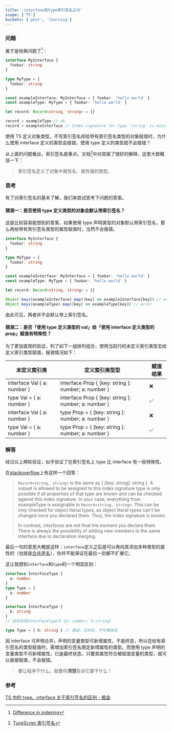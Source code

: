 ```yaml
---
title: 'interface和type索引签名之问'
scope: ['TS']
buckets: ['post', 'learning']
---
```


### 问题

属于是经典问题了[^stackoverflow]：

```typescript
interface MyInterface {
  foobar: string
}

type MyType = {
  foobar: string
}

const exampleInterface: MyInterface = { foobar: 'hello world' }
const exampleType: MyType = { foobar: 'hello world' }

let record: Record<string, string> = {}

record = exampleType // ok
record = exampleInterface // Index signature for type 'string' is missing in type 'MyInterface'.
```

使用 TS 定义对象类型，不写索引签名却给带有索引签名类型的对象赋值时，为什么使用 interface 定义的类型会报错，使用 type 定义的类型就不会报错？

从上面的问题看出，索引签名是重点。文档[^deep_think_of_typescript]中对其做了很好的解释，这里大致概括一下：

> 索引签名定义了对象中属性名、属性值的类型。

### 思考

有了对索引签名的基本了解，我们来尝试思考下问题的答案。

#### 猜测一：是否使用 type 定义类型的对象会默认带索引签名？

这是比较容易能想到的答案，如果使用 type 声明类型的对象默认带索引签名，那么再给带有索引签名类型的属性赋值时，当然不会报错。

```typescript
interface MyInterface {
  foobar: string
}

type MyType = {
  foobar: string
}

const exampleInterface: MyInterface = { foobar: 'hello world' }
const exampleType: MyType = { foobar: 'hello world' }

let record: Record<string, string> = {}

Object.keys(exampleInterface).map((key) => exampleInterface[key]) // error
Object.keys(exampleType).map((key) => exampleType[key]) // error
```

由此可见，两者并不会默认带上索引签名。

#### 猜测二：是否「使用 type 定义类型的 val」给「使用 interface 定义类型的 prop」赋值有特殊性？

为了更加直观的验证，列了如下一组排列组合，使用当前行的未定义索引类型去给定义索引类型赋值，报错情况如下：

| 未定义索引类                | 定义索引类型型                                       | 赋值结果 |
| --------------------------- | ---------------------------------------------------- | -------- |
| interface Val { a: number } | interface Prop { [key: string ]: number; a: number } | ❌       |
| type Val = { a: number }    | interface Prop { [key: string ]: number; a: number } | ✅       |
| interface Val { a: number } | type Prop = { [key: string ]: number; a: number }    | ❌       |
| type Val = { a: number }    | type Prop = { [key: string ]: number; a: number }    | ✅       |

### 解答

经过以上两轮验证，似乎验证了在索引签名上 type 比 interface 有一些特殊性。

在[stackoverflow](https://stackoverflow.com/a/64970740/14792586)上有这样一个回答：

> `Record<string, string>` is the same as { [key: string]: string }. A subset is allowed to be assigned to this index signature type is only possible if all properties of that type are known and can be checked against this index signature. In your case, everything from exampleType is assignable to `Record<string, string>`. This can be only checked for object literal types, as object literal types can't be changed once you declared them. Thus, the index signature is known.<div>In contrast, interfaces are not final the moment you declare them. There is always the possibility of adding new members to the same interface due to declaration merging.</div>

最后一句的意思大概是这样：`interface`定义之后是可以再向其添加多种类型的属性的（也就是[合并声名](https://typescript.bootcss.com/declaration-merging.html)），你并不能保证在最后一刻都不扩展它。

这让我想到`interface`和`type`的一个明显区别：

```typescript
interface InterFaceType {
  a: number
}
type Type = {
  a: number
}

interface InterFaceType {
  b: string
}
// 此时此刻InterFaceType为 {a: number; b:string}

type Type = { b: string } // 错误，已存在，不可再改变
```

因 interface 可声明合并，声明的变量类型可新增属性，不是终态，所以在给有索引签名的类型赋值时，需增加索引签名限定新增属性的类型。而使用 type 声明的变量类型不可新增属性，已是最终状态，只要其属性符合被赋值变量的类型，就可以直接赋值，不会报错。

> 要让程序干什么，就要你**清楚**告诉它要干什么！

### 参考

[TS 中的 type、interface 关于索引签名的区别 - 掘金](https://juejin.cn/post/7057471253279408135)

[^stackoverflow]: [Difference in indexing](https://stackoverflow.com/a/64971386/14792586)
[^deep_think_of_typescript]: [TypeScript 索引签名](https://jkchao.github.io/typescript-book-chinese/typings/indexSignatures.html#typescript-%E7%B4%A2%E5%BC%95%E7%AD%BE%E5%90%8D)
